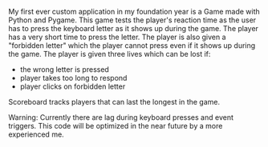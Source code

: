 My first ever custom application in my foundation year is a Game made with Python and Pygame. 
This game tests the player's reaction time as the user has to press the keyboard letter as it shows up during the game. 
The player has a very short time to press the letter. 
The player is also given a "forbidden letter" which the player cannot press even if it shows up during the game. 
The player is given three lives which can be lost if: 
- the wrong letter is pressed
- player takes too long to respond
- player clicks on forbidden letter

Scoreboard tracks players that can last the longest in the game. 

Warning: Currently there are lag during keyboard presses and event triggers. This code will be optimized in the near future by a more experienced me. 
